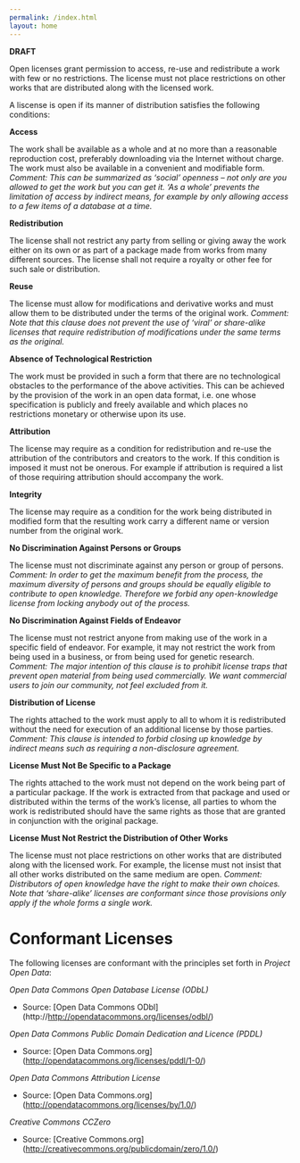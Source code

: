 ```yaml
---
permalink: /index.html
layout: home
---
```


**DRAFT**

Open licenses grant permission to access, re-use and redistribute a work with few or no restrictions. The license must not place restrictions on other works that are distributed along with the licensed work.

A liscense is open if its manner of distribution satisfies the following conditions:

**Access**

The work shall be available as a whole and at no more than a reasonable reproduction cost, preferably downloading via the Internet without charge. The work must also be available in a convenient and modifiable form.
*Comment: This can be summarized as ‘social’ openness – not only are you allowed to get the work but you can get it. ‘As a whole’ prevents the limitation of access by indirect means, for example by only allowing access to a few items of a database at a time.*

**Redistribution**

The license shall not restrict any party from selling or giving away the work either on its own or as part of a package made from works from many different sources. The license shall not require a royalty or other fee for such sale or distribution.

**Reuse**

The license must allow for modifications and derivative works and must allow them to be distributed under the terms of the original work.
*Comment: Note that this clause does not prevent the use of ‘viral’ or share-alike licenses that require redistribution of modifications under the same terms as the original.*

**Absence of Technological Restriction**

The work must be provided in such a form that there are no technological obstacles to the performance of the above activities. This can be achieved by the provision of the work in an open data format, i.e. one whose specification is publicly and freely available and which places no restrictions monetary or otherwise upon its use.

**Attribution**

The license may require as a condition for redistribution and re-use the attribution of the contributors and creators to the work. If this condition is imposed it must not be onerous. For example if attribution is required a list of those requiring attribution should accompany the work.

**Integrity**

The license may require as a condition for the work being distributed in modified form that the resulting work carry a different name or version number from the original work.

**No Discrimination Against Persons or Groups**

The license must not discriminate against any person or group of persons.
*Comment: In order to get the maximum benefit from the process, the maximum diversity of persons and groups should be equally eligible to contribute to open knowledge. Therefore we forbid any open-knowledge license from locking anybody out of the process.*


**No Discrimination Against Fields of Endeavor**

The license must not restrict anyone from making use of the work in a specific field of endeavor. For example, it may not restrict the work from being used in a business, or from being used for genetic research.
*Comment: The major intention of this clause is to prohibit license traps that prevent open material from being used commercially. We want commercial users to join our community, not feel excluded from it.*


**Distribution of License**

The rights attached to the work must apply to all to whom it is redistributed without the need for execution of an additional license by those parties.
*Comment: This clause is intended to forbid closing up knowledge by indirect means such as requiring a non-disclosure agreement.*


**License Must Not Be Specific to a Package**

The rights attached to the work must not depend on the work being part of a particular package. If the work is extracted from that package and used or distributed within the terms of the work’s license, all parties to whom the work is redistributed should have the same rights as those that are granted in conjunction with the original package.


**License Must Not Restrict the Distribution of Other Works**

The license must not place restrictions on other works that are distributed along with the licensed work. For example, the license must not insist that all other works distributed on the same medium are open.
*Comment: Distributors of open knowledge have the right to make their own choices. Note that ‘share-alike’ licenses are conformant since those provisions only apply if the whole forms a single work.*


Conformant Licenses
=========================

The following licenses are conformant with the principles set forth in *Project Open Data*:

*Open Data Commons Open Database License (ODbL)*
* Source: [Open Data Commons ODbl] (http://http://opendatacommons.org/licenses/odbl/)

*Open Data Commons Public Domain Dedication and Licence (PDDL)*
* Source: [Open Data Commons.org] (http://opendatacommons.org/licenses/pddl/1-0/)

*Open Data Commons Attribution License*
* Source: [Open Data Commons.org] (http://opendatacommons.org/licenses/by/1.0/)

*Creative Commons CCZero*
* Source: [Creative Commons.org] (http://creativecommons.org/publicdomain/zero/1.0/)
